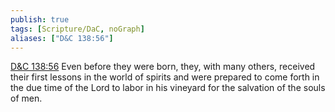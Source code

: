 ```yaml
---
publish: true
tags: [Scripture/DaC, noGraph]
aliases: ["D&C 138:56"]
---
```

[D&C 138:56](https://churchofjesuschrist.org/study/scriptures/dc-testament/dc/138?lang=eng&id=p56#p56) Even before they were born, they, with many others, received their first lessons in the world of spirits and were prepared to come forth in the due time of the Lord to labor in his vineyard for the salvation of the souls of men.
